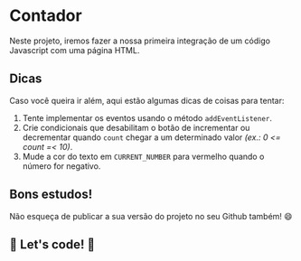 # Contador
Neste projeto, iremos fazer a nossa primeira integração de um código Javascript com uma página HTML.

## Dicas
Caso você queira ir além, aqui estão algumas dicas de coisas para tentar:

1. Tente implementar os eventos usando o método `addEventListener`. 
2. Crie condicionais que desabilitam o botão de incrementar ou decrementar quando `count` chegar a um determinado valor *(ex.: 0 <= count =< 10)*.
3. Mude a cor do texto em `CURRENT_NUMBER` para vermelho quando o número for negativo.

## Bons estudos!
Não esqueça de publicar a sua versão do projeto no seu Github também! :smile:

## 🚀 Let's code! 🚀